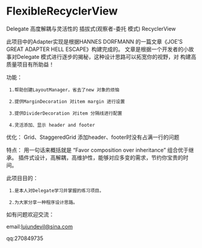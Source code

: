 # FlexibleRecyclerView
Delegate 高度解耦与灵活性的 插拔式(观察者-委托 模式)  RecyclerView    

此项目中的Adapter实现是根据HANNES DORFMANN 的一篇文章《JOE'S GREAT ADAPTER HELL ESCAPE》构建完成的。
文章是根据一个开发者的小故事对Delegate 模式进行逐步的揭秘，这种设计思路可以拓宽你的视野，对
构建高质量项目有所助益！  

功能：
   
     1.帮助创建LayoutManager，省去了new 对象的烦恼
   
     2.提供MarginDecoration 对item margin 进行设置
   
     3.提供DividerDecoration 对item 分隔线进行配置
   
     4.灵活添加、显示 header and footer

优化：
Grid、StaggeredGrid 添加header、footer时没有占满一行的问题

特点：
用一句话来概括就是 “Favor composition over inheritance” 组合优于继承。
插件式设计，高解耦，高维护性，能够对应多变的需求，节约你宝贵的时间。

此项目目的：

     1.是本人对Delegate学习并掌握的练习项目。
   
     2.为大家分享一种程序设计思路。
   
如有问题欢迎交流：

email:lujundevil@sina.com

qq:270849735





